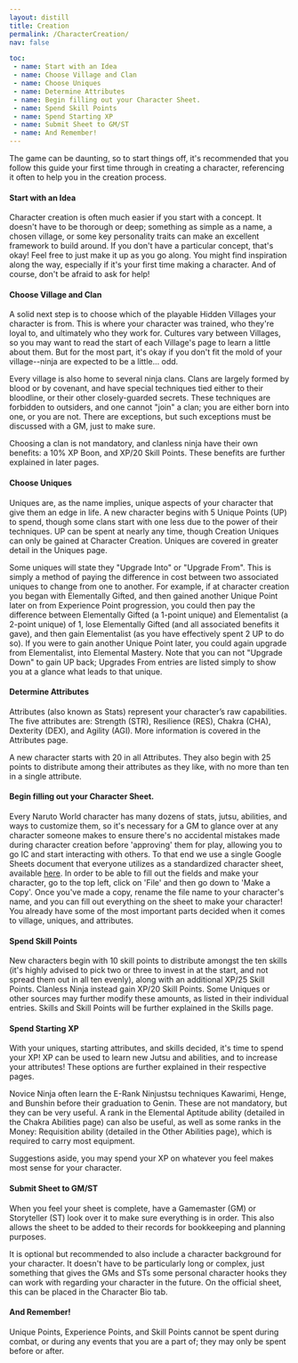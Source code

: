 ```yaml
---
layout: distill
title: Creation
permalink: /CharacterCreation/
nav: false

toc:
 - name: Start with an Idea
 - name: Choose Village and Clan
 - name: Choose Uniques
 - name: Determine Attributes
 - name: Begin filling out your Character Sheet.
 - name: Spend Skill Points
 - name: Spend Starting XP
 - name: Submit Sheet to GM/ST
 - name: And Remember!
---
```


The game can be daunting, so to start things off, it's recommended that you follow this guide your first time through in creating a character, referencing it often to help you in the creation process.

#### Start with an Idea
Character creation is often much easier if you start with a concept. It doesn't have to be thorough or deep; something as simple as a name, a chosen village, or some key personality traits can make an excellent framework to build around. If you don't have a particular concept, that's okay! Feel free to just make it up as you go along. You might find inspiration along the way, especially if it's your first time making a character. And of course, don't be afraid to ask for help!

#### Choose Village and Clan
A solid next step is to choose which of the playable Hidden Villages your character is from. This is where your character was trained, who they're loyal to, and ultimately who they work for. Cultures vary between Villages, so you may want to read the start of each Village's page to learn a little about them. But for the most part, it's okay if you don't fit the mold of your village--ninja are expected to be a little... odd.

Every village is also home to several ninja clans. Clans are largely formed by blood or by covenant, and have special techniques tied either to their bloodline, or their other closely-guarded secrets. These techniques are forbidden to outsiders, and one cannot "join" a clan; you are either born into one, or you are not. There are exceptions, but such exceptions must be discussed with a GM, just to make sure.

Choosing a clan is not mandatory, and clanless ninja have their own benefits: a 10% XP Boon, and XP/20 Skill Points. These benefits are further explained in later pages.

#### Choose Uniques
Uniques are, as the name implies, unique aspects of your character that give them an edge in life. A new character begins with 5 Unique Points (UP) to spend, though some clans start with one less due to the power of their techniques. UP can be spent at nearly any time, though Creation Uniques can only be gained at Character Creation. Uniques are covered in greater detail in the Uniques page.

Some uniques will state they "Upgrade Into" or "Upgrade From". This is simply a method of paying the difference in cost between two associated uniques to change from one to another.  For example, if at character creation you began with Elementally Gifted, and then gained another Unique Point later on from Experience Point progression, you could then pay the difference between Elementally Gifted (a 1-point unique) and Elementalist (a 2-point unique) of 1, lose Elementally Gifted (and all associated benefits it gave), and then gain Elementalist (as you have effectively spent 2 UP to do so).  If you were to gain another Unique Point later, you could again upgrade from Elementalist, into Elemental Mastery.  Note that you can not "Upgrade Down" to gain UP back; Upgrades From entries are listed simply to show you at a glance what leads to that unique.

#### Determine Attributes
Attributes (also known as Stats) represent your character’s raw capabilities. The five attributes are: Strength (STR), Resilience (RES), Chakra (CHA), Dexterity (DEX), and Agility (AGI). More information is covered in the Attributes page.

A new character starts with 20 in all Attributes. They also begin with 25 points to distribute among their attributes as they like, with no more than ten in a single attribute.

#### Begin filling out your Character Sheet.
Every Naruto World character has many dozens of stats, jutsu, abilities, and ways to customize them, so it's necessary for a GM to glance over at any character someone makes to ensure there's no accidental mistakes made during character creation before 'approving' them for play, allowing you to go IC and start interacting with others.  To that end we use a single Google Sheets document that everyone utilizes as a standardized character sheet, available [here](https://docs.google.com/spreadsheets/d/1-hRVGV0UcplSsi_CELjMvQ9N9Mr6qS9-cLFy2IygqsI/edit#gid=2086603970). In order to be able to fill out the fields and make your character, go to the top left, click on 'File' and then go down to 'Make a Copy'.  Once you've made a copy, rename the file name to your character's name, and you can fill out everything on the sheet to make your character!  You already have some of the most important parts decided when it comes to village, uniques, and attributes.

#### Spend Skill Points
New characters begin with 10 skill points to distribute amongst the ten skills (it's highly advised to pick two or three to invest in at the start, and not spread them out in all ten evenly), along with an additional XP/25 Skill Points. Clanless Ninja instead gain XP/20 Skill Points. Some Uniques or other sources may further modify these amounts, as listed in their individual entries. Skills and Skill Points will be further explained in the Skills page.

#### Spend Starting XP
With your uniques, starting attributes, and skills decided, it's time to spend your XP! XP can be used to learn new Jutsu and abilities, and to increase your attributes! These options are further explained in their respective pages.

Novice Ninja often learn the E-Rank Ninjustsu techniques Kawarimi, Henge, and Bunshin before their graduation to Genin. These are not mandatory, but they can be very useful. A rank in the Elemental Aptitude ability (detailed in the Chakra Abilities page) can also be useful, as well as some ranks in the Money: Requisition ability (detailed in the Other Abilities page), which is required to carry most equipment.

Suggestions aside, you may spend your XP on whatever you feel makes most sense for your character.

#### Submit Sheet to GM/ST
When you feel your sheet is complete, have a Gamemaster (GM) or Storyteller (ST) look over it to make sure everything is in order. This also allows the sheet to be added to their records for bookkeeping and planning purposes.

It is optional but recommended to also include a character background for your character. It doesn't have to be particularly long or complex, just something that gives the GMs and STs some personal character hooks they can work with regarding your character in the future. On the official sheet, this can be placed in the Character Bio tab.

#### And Remember!
Unique Points, Experience Points, and Skill Points cannot be spent during combat, or during any events that you are a part of; they may only be spent before or after.
